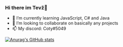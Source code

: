 ### Hi there im Tevž👋

- 🌱 I’m currently learning JavaScript, C# and Java
- 👯 I’m looking to collaborate on basically any projects
- 📫 My discord: Coty#5049

[![Anurag's GitHub stats](https://github-readme-stats.vercel.app/api?username=tevzselcan&theme=radical)](https://github.com/anuraghazra/github-readme-stats)


